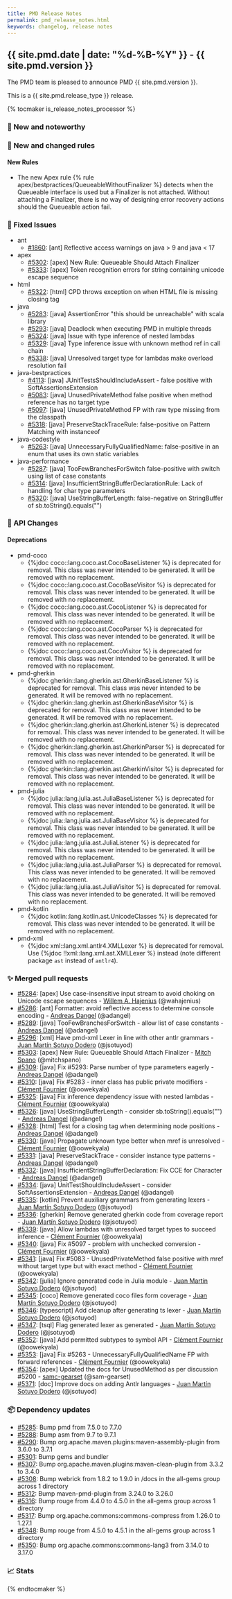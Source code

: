 ```yaml
---
title: PMD Release Notes
permalink: pmd_release_notes.html
keywords: changelog, release notes
---
```


## {{ site.pmd.date | date: "%d-%B-%Y" }} - {{ site.pmd.version }}

The PMD team is pleased to announce PMD {{ site.pmd.version }}.

This is a {{ site.pmd.release_type }} release.

{% tocmaker is_release_notes_processor %}

### 🚀 New and noteworthy

### 🌟 New and changed rules

#### New Rules
* The new Apex rule {% rule apex/bestpractices/QueueableWithoutFinalizer %} detects when the Queueable interface
  is used but a Finalizer is not attached. Without attaching a Finalizer, there is no way of designing error
  recovery actions should the Queueable action fail.

### 🐛 Fixed Issues
* ant
  * [#1860](https://github.com/pmd/pmd/issues/1860): \[ant] Reflective access warnings on java > 9 and java < 17
* apex
  * [#5302](https://github.com/pmd/pmd/issues/5302): \[apex] New Rule: Queueable Should Attach Finalizer
  * [#5333](https://github.com/pmd/pmd/issues/5333): \[apex] Token recognition errors for string containing unicode escape sequence
* html
  * [#5322](https://github.com/pmd/pmd/issues/5322): \[html] CPD throws exception on when HTML file is missing closing tag
* java
  * [#5283](https://github.com/pmd/pmd/issues/5283): \[java] AssertionError "this should be unreachable" with scala library
  * [#5293](https://github.com/pmd/pmd/issues/5293): \[java] Deadlock when executing PMD in multiple threads
  * [#5324](https://github.com/pmd/pmd/issues/5324): \[java] Issue with type inference of nested lambdas
  * [#5329](https://github.com/pmd/pmd/issues/5329): \[java] Type inference issue with unknown method ref in call chain
  * [#5338](https://github.com/pmd/pmd/issues/5338): \[java] Unresolved target type for lambdas make overload resolution fail
* java-bestpractices
  * [#4113](https://github.com/pmd/pmd/issues/4113): \[java] JUnitTestsShouldIncludeAssert - false positive with SoftAssertionsExtension
  * [#5083](https://github.com/pmd/pmd/issues/5083): \[java] UnusedPrivateMethod false positive when method reference has no target type
  * [#5097](https://github.com/pmd/pmd/issues/5097): \[java] UnusedPrivateMethod FP with raw type missing from the classpath
  * [#5318](https://github.com/pmd/pmd/issues/5318): \[java] PreserveStackTraceRule: false-positive on Pattern Matching with instanceof
* java-codestyle
  * [#5263](https://github.com/pmd/pmd/issues/5263): \[java] UnnecessaryFullyQualifiedName: false-positive in an enum that uses its own static variables
* java-performance
  * [#5287](https://github.com/pmd/pmd/issues/5287): \[java] TooFewBranchesForSwitch false-positive with switch using list of case constants
  * [#5314](https://github.com/pmd/pmd/issues/5314): \[java] InsufficientStringBufferDeclarationRule: Lack of handling for char type parameters
  * [#5320](https://github.com/pmd/pmd/issues/5320): \[java] UseStringBufferLength: false-negative on StringBuffer of sb.toString().equals("")

### 🚨 API Changes

#### Deprecations
* pmd-coco
  * {%jdoc coco::lang.coco.ast.CocoBaseListener %} is deprecated for removal. This class was never intended
     to be generated. It will be removed with no replacement.
   * {%jdoc coco::lang.coco.ast.CocoBaseVisitor %} is deprecated for removal. This class was never intended
     to be generated. It will be removed with no replacement.
   * {%jdoc coco::lang.coco.ast.CocoListener %} is deprecated for removal. This class was never intended
     to be generated. It will be removed with no replacement.
   * {%jdoc coco::lang.coco.ast.CocoParser %} is deprecated for removal. This class was never intended
     to be generated. It will be removed with no replacement.
   * {%jdoc coco::lang.coco.ast.CocoVisitor %} is deprecated for removal. This class was never intended
     to be generated. It will be removed with no replacement.
* pmd-gherkin
  * {%jdoc gherkin::lang.gherkin.ast.GherkinBaseListener %} is deprecated for removal. This class was never intended
    to be generated. It will be removed with no replacement.
  * {%jdoc gherkin::lang.gherkin.ast.GherkinBaseVisitor %} is deprecated for removal. This class was never intended
    to be generated. It will be removed with no replacement.
  * {%jdoc gherkin::lang.gherkin.ast.GherkinListener %} is deprecated for removal. This class was never intended
    to be generated. It will be removed with no replacement.
  * {%jdoc gherkin::lang.gherkin.ast.GherkinParser %} is deprecated for removal. This class was never intended
    to be generated. It will be removed with no replacement.
  * {%jdoc gherkin::lang.gherkin.ast.GherkinVisitor %} is deprecated for removal. This class was never intended
    to be generated. It will be removed with no replacement.
* pmd-julia
  * {%jdoc julia::lang.julia.ast.JuliaBaseListener %} is deprecated for removal. This class was never intended to
    be generated. It will be removed with no replacement.
  * {%jdoc julia::lang.julia.ast.JuliaBaseVisitor %} is deprecated for removal. This class was never intended to
    be generated. It will be removed with no replacement.
  * {%jdoc julia::lang.julia.ast.JuliaListener %} is deprecated for removal. This class was never intended to
    be generated. It will be removed with no replacement.
  * {%jdoc julia::lang.julia.ast.JuliaParser %} is deprecated for removal. This class was never intended to
    be generated. It will be removed with no replacement.
  * {%jdoc julia::lang.julia.ast.JuliaVisitor %} is deprecated for removal. This class was never intended to
    be generated. It will be removed with no replacement.
* pmd-kotlin
  * {%jdoc kotlin::lang.kotlin.ast.UnicodeClasses %} is deprecated for removal. This class was never intended to
    be generated. It will be removed with no replacement.
* pmd-xml
  * {%jdoc xml::lang.xml.antlr4.XMLLexer %} is deprecated for removal. Use {%jdoc !!xml::lang.xml.ast.XMLLexer %}
    instead (note different package `ast` instead of `antlr4`).

### ✨ Merged pull requests
<!-- content will be automatically generated, see /do-release.sh -->
* [#5284](https://github.com/pmd/pmd/pull/5284): \[apex] Use case-insensitive input stream to avoid choking on Unicode escape sequences - [Willem A. Hajenius](https://github.com/wahajenius) (@wahajenius)
* [#5286](https://github.com/pmd/pmd/pull/5286): \[ant] Formatter: avoid reflective access to determine console encoding - [Andreas Dangel](https://github.com/adangel) (@adangel)
* [#5289](https://github.com/pmd/pmd/pull/5289): \[java] TooFewBranchesForSwitch - allow list of case constants - [Andreas Dangel](https://github.com/adangel) (@adangel)
* [#5296](https://github.com/pmd/pmd/pull/5296): \[xml] Have pmd-xml Lexer in line with other antlr grammars - [Juan Martín Sotuyo Dodero](https://github.com/jsotuyod) (@jsotuyod)
* [#5303](https://github.com/pmd/pmd/pull/5303): \[apex] New Rule: Queueable Should Attach Finalizer - [Mitch Spano](https://github.com/mitchspano) (@mitchspano)
* [#5309](https://github.com/pmd/pmd/pull/5309): \[java] Fix #5293: Parse number of type parameters eagerly - [Andreas Dangel](https://github.com/adangel) (@adangel)
* [#5310](https://github.com/pmd/pmd/pull/5310): \[java] Fix #5283 - inner class has public private modifiers - [Clément Fournier](https://github.com/oowekyala) (@oowekyala)
* [#5325](https://github.com/pmd/pmd/pull/5325): \[java] Fix inference dependency issue with nested lambdas - [Clément Fournier](https://github.com/oowekyala) (@oowekyala)
* [#5326](https://github.com/pmd/pmd/pull/5326): \[java] UseStringBufferLength - consider sb.toString().equals("") - [Andreas Dangel](https://github.com/adangel) (@adangel)
* [#5328](https://github.com/pmd/pmd/pull/5328): \[html] Test for a closing tag when determining node positions - [Andreas Dangel](https://github.com/adangel) (@adangel)
* [#5330](https://github.com/pmd/pmd/pull/5330): \[java] Propagate unknown type better when mref is unresolved - [Clément Fournier](https://github.com/oowekyala) (@oowekyala)
* [#5331](https://github.com/pmd/pmd/pull/5331): \[java] PreserveStackTrace - consider instance type patterns - [Andreas Dangel](https://github.com/adangel) (@adangel)
* [#5332](https://github.com/pmd/pmd/pull/5332): \[java] InsufficientStringBufferDeclaration: Fix CCE for Character - [Andreas Dangel](https://github.com/adangel) (@adangel)
* [#5334](https://github.com/pmd/pmd/pull/5334): \[java] UnitTestShouldIncludeAssert - consider SoftAssertionsExtension - [Andreas Dangel](https://github.com/adangel) (@adangel)
* [#5335](https://github.com/pmd/pmd/pull/5335): \[kotlin] Prevent auxiliary grammars from generating lexers - [Juan Martín Sotuyo Dodero](https://github.com/jsotuyod) (@jsotuyod)
* [#5336](https://github.com/pmd/pmd/pull/5336): \[gherkin] Remove generated gherkin code from coverage report - [Juan Martín Sotuyo Dodero](https://github.com/jsotuyod) (@jsotuyod)
* [#5339](https://github.com/pmd/pmd/pull/5339): \[java] Allow lambdas with unresolved target types to succeed inference - [Clément Fournier](https://github.com/oowekyala) (@oowekyala)
* [#5340](https://github.com/pmd/pmd/pull/5340): \[java] Fix #5097 - problem with unchecked conversion - [Clément Fournier](https://github.com/oowekyala) (@oowekyala)
* [#5341](https://github.com/pmd/pmd/pull/5341): \[java] Fix #5083 - UnusedPrivateMethod false positive with mref without target type but with exact method - [Clément Fournier](https://github.com/oowekyala) (@oowekyala)
* [#5342](https://github.com/pmd/pmd/pull/5342): \[julia] Ignore generated code in Julia module - [Juan Martín Sotuyo Dodero](https://github.com/jsotuyod) (@jsotuyod)
* [#5345](https://github.com/pmd/pmd/pull/5345): \[coco] Remove generated coco files form coverage - [Juan Martín Sotuyo Dodero](https://github.com/jsotuyod) (@jsotuyod)
* [#5346](https://github.com/pmd/pmd/pull/5346): \[typescript] Add cleanup after generating ts lexer - [Juan Martín Sotuyo Dodero](https://github.com/jsotuyod) (@jsotuyod)
* [#5347](https://github.com/pmd/pmd/pull/5347): \[tsql] Flag generated lexer as generated - [Juan Martín Sotuyo Dodero](https://github.com/jsotuyod) (@jsotuyod)
* [#5352](https://github.com/pmd/pmd/pull/5352): \[java] Add permitted subtypes to symbol API - [Clément Fournier](https://github.com/oowekyala) (@oowekyala)
* [#5353](https://github.com/pmd/pmd/pull/5353): \[java] Fix #5263 - UnnecessaryFullyQualifiedName FP with forward references - [Clément Fournier](https://github.com/oowekyala) (@oowekyala)
* [#5354](https://github.com/pmd/pmd/pull/5354): \[apex] Updated the docs for UnusedMethod as per discussion #5200 - [samc-gearset](https://github.com/sam-gearset) (@sam-gearset)
* [#5371](https://github.com/pmd/pmd/pull/5371): \[doc] Improve docs on adding Antlr languages - [Juan Martín Sotuyo Dodero](https://github.com/jsotuyod) (@jsotuyod)

### 📦 Dependency updates
<!-- content will be automatically generated, see /do-release.sh -->
* [#5285](https://github.com/pmd/pmd/pull/5285): Bump pmd from 7.5.0 to 7.7.0
* [#5288](https://github.com/pmd/pmd/pull/5288): Bump asm from 9.7 to 9.7.1
* [#5290](https://github.com/pmd/pmd/pull/5290): Bump org.apache.maven.plugins:maven-assembly-plugin from 3.6.0 to 3.7.1
* [#5301](https://github.com/pmd/pmd/pull/5301): Bump gems and bundler
* [#5307](https://github.com/pmd/pmd/pull/5307): Bump org.apache.maven.plugins:maven-clean-plugin from 3.3.2 to 3.4.0
* [#5308](https://github.com/pmd/pmd/pull/5308): Bump webrick from 1.8.2 to 1.9.0 in /docs in the all-gems group across 1 directory
* [#5312](https://github.com/pmd/pmd/pull/5312): Bump maven-pmd-plugin from 3.24.0 to 3.26.0
* [#5316](https://github.com/pmd/pmd/pull/5316): Bump rouge from 4.4.0 to 4.5.0 in the all-gems group across 1 directory
* [#5317](https://github.com/pmd/pmd/pull/5317): Bump org.apache.commons:commons-compress from 1.26.0 to 1.27.1
* [#5348](https://github.com/pmd/pmd/pull/5348): Bump rouge from 4.5.0 to 4.5.1 in the all-gems group across 1 directory
* [#5350](https://github.com/pmd/pmd/pull/5350): Bump org.apache.commons:commons-lang3 from 3.14.0 to 3.17.0

### 📈 Stats
<!-- content will be automatically generated, see /do-release.sh -->

{% endtocmaker %}

